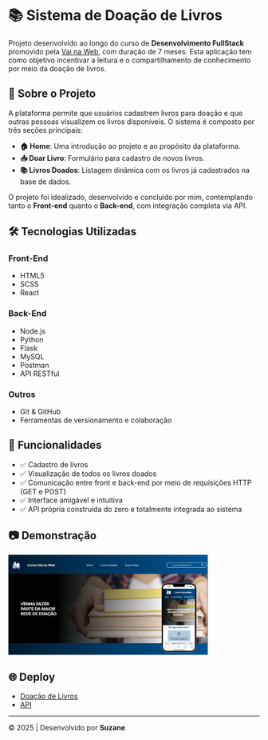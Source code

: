 # 📚 Sistema de Doação de Livros

Projeto desenvolvido ao longo do curso de **Desenvolvimento FullStack** promovido pela [Vai na Web](https://vainaweb.com.br/), com duração de 7 meses. Esta aplicação tem como objetivo incentivar a leitura e o compartilhamento de conhecimento por meio da doação de livros.

## 🚀 Sobre o Projeto

A plataforma permite que usuários cadastrem livros para doação e que outras pessoas visualizem os livros disponíveis. O sistema é composto por três seções principais:

- **🏠 Home**: Uma introdução ao projeto e ao propósito da plataforma.
- **📥 Doar Livro**: Formulário para cadastro de novos livros.
- **📚 Livros Doados**: Listagem dinâmica com os livros já cadastrados na base de dados.

O projeto foi idealizado, desenvolvido e concluído por mim, contemplando tanto o **Front-end** quanto o **Back-end**, com integração completa via API.

## 🛠️ Tecnologias Utilizadas

### Front-End
- HTML5
- SCSS
- React

### Back-End
- Node.js
- Python
- Flask
- MySQL
- Postman
- API RESTful

### Outros
- Git & GitHub
- Ferramentas de versionamento e colaboração

## 🔗 Funcionalidades

- ✅ Cadastro de livros
- ✅ Visualização de todos os livros doados
- ✅ Comunicação entre front e back-end por meio de requisições HTTP (GET e POST)
- ✅ Interface amigável e intuitiva
- ✅ API própria construída do zero e totalmente integrada ao sistema

## 📷 Demonstração

<img alt="image da pagina de inicio do desafio react" width="400px" height="200px" src="react.png">

## 🌐 Deploy

- [Doação de Livros](https://escola-vai-na-web.vercel.app/)
- [API](https://api-vainaweb.onrender.com)

---

© 2025 | Desenvolvido por **Suzane** 

